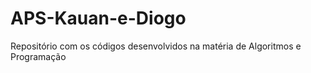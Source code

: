 # APS-Kauan-e-Diogo
Repositório com os códigos desenvolvidos na matéria de Algoritmos e Programação
